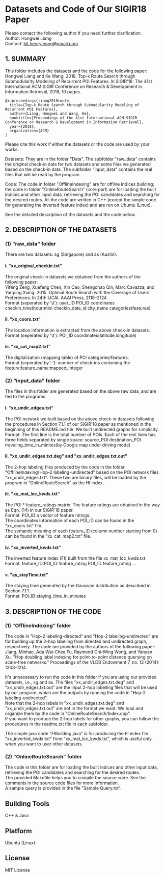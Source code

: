 # Datasets and Code of Our SIGIR18 Paper

Please contact the following author if you need further clarification.  
Author:  Hongwei Liang  
Contact: hit.henryleung@gmail.com  

## 1. SUMMARY

This folder includes the datasets and the code for the following paper:  
Hongwei Liang and Ke Wang. 2018. Top-k Route Search through Submodularity Modeling of Recurrent POI Features. In SIGIR'18: The 41st International ACM SIGIR Conference on Research & Development in Information Retrieval, 2018, 10 pages.  

```
@inproceedings{liang2018route,  
  title={Top-k Route Search through Submodularity Modeling of Recurrent POI Features},  
  author={Liang, Hongwei and Wang, Ke},  
  booktitle={Proceedings of the 41st International ACM SIGIR Conference on Research & Development in Information Retrieval},  
  year={2018},  
  organization={ACM}  
}  
```
Please cite this work if either the datasets or the code are used by your works.

Datasets: They are in the folder "Data". The subfolder "raw_data" contains the original check-in data for two datasets and some files we generated based on the check-in data. The subfolder “input_data” contains the real files that will be read by the program.

Code: The code in folder "OfflineIndexing" are for offline indices building; the code in folder "OnlineRouteSearch" (core part) are for loading the built indices and other input data, retrieving the POI candidates and searching for the desired routes. All the code are written in C++ (except the simple code for generating the inverted feature index) and are run on Ubuntu (Linux).

See the detailed description of the datasets and the code below.


## 2. DESCRIPTION OF THE DATASETS

### (1) "raw_data" folder
There are two datasets: sg (Singapore) and as (Austin). 

#### i. "xx_original_checkin.txt"  
The original check-in datasets we obtained from the authors of the following paper:  
Yifeng Zeng, Xuefeng Chen, Xin Cao, Shengchao Qin, Marc Cavazza, and Yanping Xiang. 2015. Optimal Route Search with the Coverage of Users' Preferences. In 24th IJCAI. AAAI Press, 2118–2124.  
Format (seperated by '\t'): user_ID	POI_ID	coordinates	checkin_time(hour:min)	checkin_date_id	city_name	categories(features)

#### ii. "xx_coors.txt"
The location information is extracted from the above check-in datasets.  
Format (seperated by '\t'): POI_ID	coordinates(latitude,longitude)

#### iii. "xx_cat_map2.txt"  
The digitalization (mapping table) of POI categories/features.  
Format (seperated by ':'): number of check-ins containing the feature:feature_name:mapped_integer  

### (2) “input_data” folder
The files in this folder are generated based on the above raw data, and are fed to the programs.  

#### i. "xx_undir_edges.txt"
The POI network we built based on the above check-in datasets following the procedures in Section 7.1.1 of our SIGIR'18 paper as mentioned in the beginning of this README.md file. We built undirected graphs for simplicity.
Format: The first line is the total number of POIs. Each of the rest lines has three fields separated by single space: source_POI destination_POI traveling_time_in_minites(by Google map under driving mode).

#### ii. "xx_undir_edges.txt.deg" and "xx_undir_edges.txt.out" 
The 2-hop labeling files produced by the code in the folder "OfflineIndexing\Hop-2 labeling-undirected\" based on the POI network files "xx_undir_edges.txt". These two are binary files, will be loaded by the program in "OnlineRouteSearch\" as the HI index.

#### iii. "xx_mat_loc_kwds.txt"
The POI * feature_ratings matrix. The feature ratings are obtained in the way as Eqn. (14) in our SIGIR'18 paper.  
Format: POI_ID:a vector of feature ratings.  
The coordinates information of each POI_ID can be found in the "xx_coors.txt" file.  
The semantic meaning of each feature_ID (column number starting from 0) can be found in the "xx_cat_map2.txt" file.  

#### iv. "xx_inverted_kwds.txt"
The inverted feature index (FI) built from the file xx_mat_loc_kwds.txt  
Format: feature_ID:POI_ID feature_rating POI_ID feature_rating ...

#### v. "as_stayTime.txt"
The staying time generated by the Gaussian distribution as described in Section 7.1.1.  
Format: POI_ID:staying_time_in_minutes

## 3. DESCRIPTION OF THE CODE

### (1) "OfflineIndexing" folder
The code in "Hop-2 labeling-directed" and "Hop-2 labeling-undirected" are for building up the 2-hop labeling from directed and undirected graph, respectively. The code are provided by the authors of the following paper:  
Jiang, Minhao, Ada Wai-Chee Fu, Raymond Chi-Wing Wong, and Yanyan Xu. "Hop doubling label indexing for point-to-point distance querying on scale-free networks." Proceedings of the VLDB Endowment 7, no. 12 (2014): 1203-1214.   

It's unnecessary to run the code in this folder if you are using our provided datasets, i.e., sg and as. The files "xx_undir_edges.txt.deg" and "xx_undir_edges.txt.out" are the input 2-hop labelling files that will be used by our program, which are the outputs by running the code in "Hop-2 labeling-undirected".   
Note that the 2-hop labels in "xx_undir_edges.txt.deg" and "xx_undir_edges.txt.out" are not in the format we want. We load and organize them by the code in "OnlineRouteSearch/Index.cpp".  
If you want to produce the 2-hop labels for other graphs, you can follow the procedures in the readme.txt file in each subfolder.  

The simple java code "FIBuilding.java" is for producing the FI index file "xx_inverted_kwds.txt" from "xx_mat_loc_kwds.txt", which is useful only when you want to user other datasets.


### (2) "OnlineRouteSearch" folder
The code in this folder are for loading the built indices and other input data, retrieving the POI candidates and searching for the desired routes.  
The provided Makefile helps you to compile the source code. See the comments in the source code files for more information.  
A sample query is provided in the file "Sample Query.txt".

## Building Tools
C++ &
Java

## Platform
Ubuntu (Linux)

## License
MIT License
